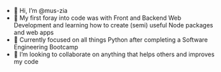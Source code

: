 - 👋 Hi, I’m @mus-zia
- 👀 My first foray into code was with Front and Backend Web Development and learning how to create (semi) useful Node packages and web apps
- 🌱 Currently focused on all things Python after completing a Software Engineering Bootcamp
- 💞️ I’m looking to collaborate on anything that helps others and improves my code

<!---
mus-zia/mus-zia is a ✨ special ✨ repository because its `README.md` (this file) appears on your GitHub profile.
You can click the Preview link to take a look at your changes.
--->
